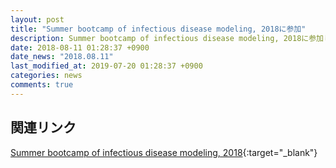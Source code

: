 ```yaml
---
layout: post
title: "Summer bootcamp of infectious disease modeling, 2018に参加"
description: Summer bootcamp of infectious disease modeling, 2018に参加しました。
date: 2018-08-11 01:28:37 +0900
date_news: "2018.08.11"
last_modified_at: 2019-07-20 01:28:37 +0900
categories: news
comments: true
---
```


## 関連リンク

[Summer bootcamp of infectious disease modeling, 2018](https://sites.google.com/site/modelinfection/home/bootcamp2018){:target="_blank"}
